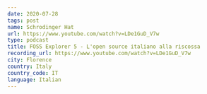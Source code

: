 ```yaml
---
date: 2020-07-28
tags: post
name: Schrodinger Hat
url: https://www.youtube.com/watch?v=LDe1GuD_V7w
type: podcast
title: FOSS Explorer 5 - L'open source italiano alla riscossa
recording_url: https://www.youtube.com/watch?v=LDe1GuD_V7w
city: Florence
country: Italy
country_code: IT
language: Italian
---
```

